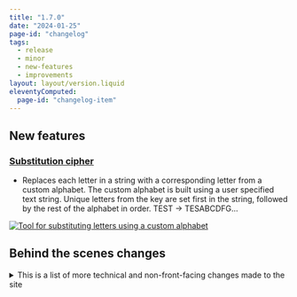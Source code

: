```yaml
---
title: "1.7.0"
date: "2024-01-25"
page-id: "changelog"
tags: 
  - release
  - minor
  - new-features
  - improvements
layout: layout/version.liquid
eleventyComputed:
  page-id: "changelog-item"
---
```

## New features
### [Substitution cipher](/ciphers/substitution)
- Replaces each letter in a string with a corresponding letter from a custom alphabet. The custom alphabet is built using a user specified text string. Unique letters from the key are set first in the string, followed by the rest of the alphabet in order. TEST → TESABCDFG...  

[![Tool for substituting letters using a custom alphabet](https://github.com/stickerboy/convrtrjs/assets/1421538/9d75b3b7-15f6-4ff4-8ff9-63905f483453)](https://github.com/stickerboy/convrtrjs/assets/1421538/9d75b3b7-15f6-4ff4-8ff9-63905f483453)  

## Behind the scenes changes
<details>
<summary>This is a list of more technical and non-front-facing changes made to the site</summary>

### Changes
- Removed easter egg, it was fun until it wasn't
- Moved ROT text alphabet inside the collapsible div
</details>